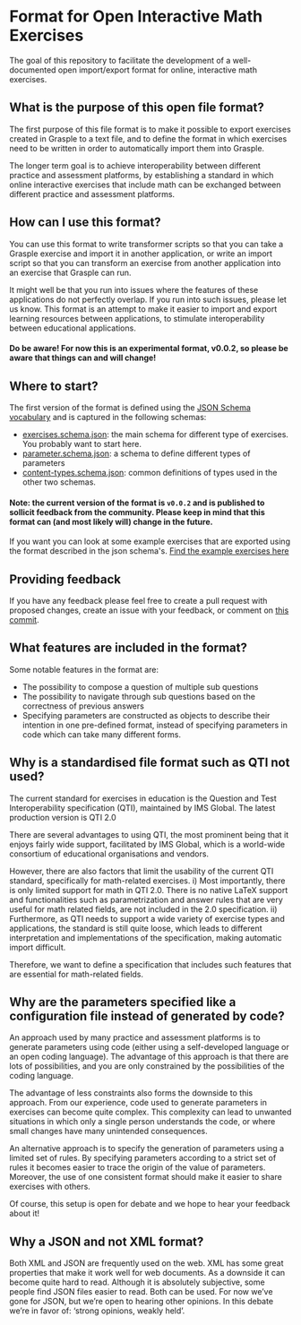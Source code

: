 # Format for Open Interactive Math Exercises

The goal of this repository to facilitate the development of a well-documented open import/export format for online, interactive math exercises.

## What is the purpose of this open file format?
The first purpose of this file format is to make it possible to export exercises created in Grasple to a text file, and to define the format in which exercises need to be written in order to automatically import them into Grasple. 

The longer term goal is to achieve interoperability between different practice and assessment platforms, by establishing a standard in which online interactive exercises that include math can be exchanged between different practice and assessment platforms. 

## How can I use this format?
You can use this format to write transformer scripts so that you can take a Grasple exercise and import it in another application, or write an import script so that you can transform an exercise from another application into an exercise that Grasple can run. 

It might well be that you run into issues where the features of these applications do not perfectly overlap. If you run into such issues, please let us know. This format is an attempt to make it easier to import and export learning resources between applications, to stimulate interoperability between educational applications. 

#### Do be aware! For now this is an experimental format, v0.0.2, so please be aware that things can and will change! 

## Where to start?

The first version of the format is defined using the [JSON Schema vocabulary](http://json-schema.org/) and is captured in the following schemas:

- [exercises.schema.json](./exercise.schema.json): the main schema for different type of exercises. You probably want to start here.
- [parameter.schema.json](./parameter.schema.json): a schema to define different types of parameters
- [content-types.schema.json](./content-types.schema.json): common definitions of types used in the other two schemas. 

#### Note: the current version of the format is `v0.0.2` and is published to sollicit feedback from the community. Please keep in mind that this format can (and most likely will) change in the future.

If you want you can look at some example exercises that are exported using the format described in the json schema's.
[Find the example exercises here](https://github.com/grasple/open-format-schemas/tree/main/examples)

## Providing feedback
If you have any feedback please feel free to create a pull request with proposed changes, create an issue with your feedback, or comment on [this commit](https://github.com/grasple/open-format-schemas/commit/76b6177c8d74227e33e79442d70ee7044016d9c8).

## What features are included in the format?
Some notable features in the format are:

- The possibility to compose a question of multiple sub questions
- The possibility to navigate through sub questions based on the correctness of previous answers
- Specifying  parameters are constructed as objects to describe their intention in one pre-defined format, instead of specifying parameters in code which can take many different forms. 

## Why is a standardised file format such as QTI not used?
The current standard for exercises in education is the Question and Test Interoperability specification (QTI), maintained by IMS Global. 
The latest production version is QTI 2.0

There are several advantages to using QTI, the most prominent being that it enjoys fairly wide support, facilitated by IMS Global, which is a world-wide consortium of educational organisations and vendors. 

However, there are also factors that limit the usability of the current QTI standard, specifically for math-related exercises. 
i) Most importantly, there is only limited support for math in QTI 2.0. There is no native LaTeX support and functionalities such as parametrization and answer rules that are very useful for math related fields, are not included in the 2.0 specification. 
ii) Furthermore, as QTI needs to support a wide variety of exercise types and applications, the standard is still quite loose, which leads to different interpretation and implementations of the specification, making automatic import difficult. 

Therefore, we want to define a specification that includes such features that are essential for math-related fields. 

## Why are the parameters specified like a configuration file instead of generated by code? 
An approach used by many practice and assessment platforms is to generate parameters using code (either using a self-developed language or an open coding language). 
The advantage of this approach is that there are lots of possibilities, and you are only constrained by the possibilities of the coding language.  

The advantage of less constraints also forms the downside to this approach. From our experience, code used to generate parameters in exercises can become quite complex. This complexity can lead to unwanted situations in which only a single person understands the code, or where small changes have many unintended consequences. 

An alternative approach is to specify the generation of parameters using a limited set of rules. By specifying parameters according to a strict set of rules it becomes easier to trace the origin of the value of parameters. Moreover, the use of one consistent format should make it easier to share exercises with others. 

Of course, this setup is open for debate and we hope to hear your feedback about it!

## Why a JSON and not XML format?
Both XML and JSON are frequently used on the web. XML has some great properties that make it work well for web documents. As a downside it can become quite hard to read. 
Although it is absolutely subjective, some people find JSON files easier to read. 
Both can be used. For now we’ve gone for JSON, but we’re open to hearing other opinions. In this debate we’re in favor of: ‘strong opinions, weakly held’. 

